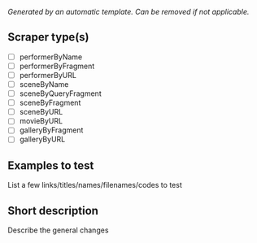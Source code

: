 _Generated by an automatic template. Can be removed if not applicable._

## Scraper type(s)
- [ ] performerByName
- [ ] performerByFragment
- [ ] performerByURL
- [ ] sceneByName
- [ ] sceneByQueryFragment
- [ ] sceneByFragment
- [ ] sceneByURL
- [ ] movieByURL
- [ ] galleryByFragment
- [ ] galleryByURL

## Examples to test

List a few links/titles/names/filenames/codes to test

## Short description

Describe the general changes
